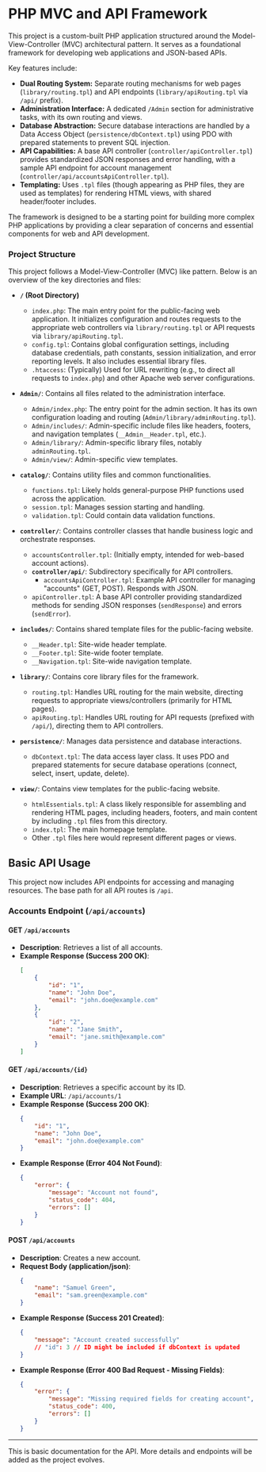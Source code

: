 # PHP MVC and API Framework

This project is a custom-built PHP application structured around the Model-View-Controller (MVC) architectural pattern. It serves as a foundational framework for developing web applications and JSON-based APIs.

Key features include:
*   **Dual Routing System:** Separate routing mechanisms for web pages (`library/routing.tpl`) and API endpoints (`library/apiRouting.tpl` via `/api/` prefix).
*   **Administration Interface:** A dedicated `/Admin` section for administrative tasks, with its own routing and views.
*   **Database Abstraction:** Secure database interactions are handled by a Data Access Object (`persistence/dbContext.tpl`) using PDO with prepared statements to prevent SQL injection.
*   **API Capabilities:** A base API controller (`controller/apiController.tpl`) provides standardized JSON responses and error handling, with a sample API endpoint for account management (`controller/api/accountsApiController.tpl`).
*   **Templating:** Uses `.tpl` files (though appearing as PHP files, they are used as templates) for rendering HTML views, with shared header/footer includes.

The framework is designed to be a starting point for building more complex PHP applications by providing a clear separation of concerns and essential components for web and API development.

### Project Structure

This project follows a Model-View-Controller (MVC) like pattern. Below is an overview of the key directories and files:

*   **`/` (Root Directory)**
    *   `index.php`: The main entry point for the public-facing web application. It initializes configuration and routes requests to the appropriate web controllers via `library/routing.tpl` or API requests via `library/apiRouting.tpl`.
    *   `config.tpl`: Contains global configuration settings, including database credentials, path constants, session initialization, and error reporting levels. It also includes essential library files.
    *   `.htaccess`: (Typically) Used for URL rewriting (e.g., to direct all requests to `index.php`) and other Apache web server configurations.

*   **`Admin/`**: Contains all files related to the administration interface.
    *   `Admin/index.php`: The entry point for the admin section. It has its own configuration loading and routing (`Admin/library/adminRouting.tpl`).
    *   `Admin/includes/`: Admin-specific include files like headers, footers, and navigation templates (`__Admin__Header.tpl`, etc.).
    *   `Admin/library/`: Admin-specific library files, notably `adminRouting.tpl`.
    *   `Admin/view/`: Admin-specific view templates.

*   **`catalog/`**: Contains utility files and common functionalities.
    *   `functions.tpl`: Likely holds general-purpose PHP functions used across the application.
    *   `session.tpl`: Manages session starting and handling.
    *   `validation.tpl`: Could contain data validation functions.

*   **`controller/`**: Contains controller classes that handle business logic and orchestrate responses.
    *   `accountsController.tpl`: (Initially empty, intended for web-based account actions).
    *   **`controller/api/`**: Subdirectory specifically for API controllers.
        *   `accountsApiController.tpl`: Example API controller for managing "accounts" (GET, POST). Responds with JSON.
    *   `apiController.tpl`: A base API controller providing standardized methods for sending JSON responses (`sendResponse`) and errors (`sendError`).

*   **`includes/`**: Contains shared template files for the public-facing website.
    *   `__Header.tpl`: Site-wide header template.
    *   `__Footer.tpl`: Site-wide footer template.
    *   `__Navigation.tpl`: Site-wide navigation template.

*   **`library/`**: Contains core library files for the framework.
    *   `routing.tpl`: Handles URL routing for the main website, directing requests to appropriate views/controllers (primarily for HTML pages).
    *   `apiRouting.tpl`: Handles URL routing for API requests (prefixed with `/api/`), directing them to API controllers.

*   **`persistence/`**: Manages data persistence and database interactions.
    *   `dbContext.tpl`: The data access layer class. It uses PDO and prepared statements for secure database operations (connect, select, insert, update, delete).

*   **`view/`**: Contains view templates for the public-facing website.
    *   `htmlEssentials.tpl`: A class likely responsible for assembling and rendering HTML pages, including headers, footers, and main content by including `.tpl` files from this directory.
    *   `index.tpl`: The main homepage template.
    *   Other `.tpl` files here would represent different pages or views.

## Basic API Usage

This project now includes API endpoints for accessing and managing resources.
The base path for all API routes is `/api`.

### Accounts Endpoint (`/api/accounts`)

#### GET `/api/accounts`

*   **Description**: Retrieves a list of all accounts.
*   **Example Response (Success 200 OK)**:
    ```json
    [
        {
            "id": "1",
            "name": "John Doe",
            "email": "john.doe@example.com"
        },
        {
            "id": "2",
            "name": "Jane Smith",
            "email": "jane.smith@example.com"
        }
    ]
    ```

#### GET `/api/accounts/{id}`

*   **Description**: Retrieves a specific account by its ID.
*   **Example URL**: `/api/accounts/1`
*   **Example Response (Success 200 OK)**:
    ```json
    {
        "id": "1",
        "name": "John Doe",
        "email": "john.doe@example.com"
    }
    ```
*   **Example Response (Error 404 Not Found)**:
    ```json
    {
        "error": {
            "message": "Account not found",
            "status_code": 404,
            "errors": []
        }
    }
    ```

#### POST `/api/accounts`

*   **Description**: Creates a new account.
*   **Request Body (application/json)**:
    ```json
    {
        "name": "Samuel Green",
        "email": "sam.green@example.com"
    }
    ```
*   **Example Response (Success 201 Created)**:
    ```json
    {
        "message": "Account created successfully"
        // "id": 3 // ID might be included if dbContext is updated
    }
    ```
*   **Example Response (Error 400 Bad Request - Missing Fields)**:
    ```json
    {
        "error": {
            "message": "Missing required fields for creating account",
            "status_code": 400,
            "errors": []
        }
    }
    ```

---
This is basic documentation for the API. More details and endpoints will be added as the project evolves.
